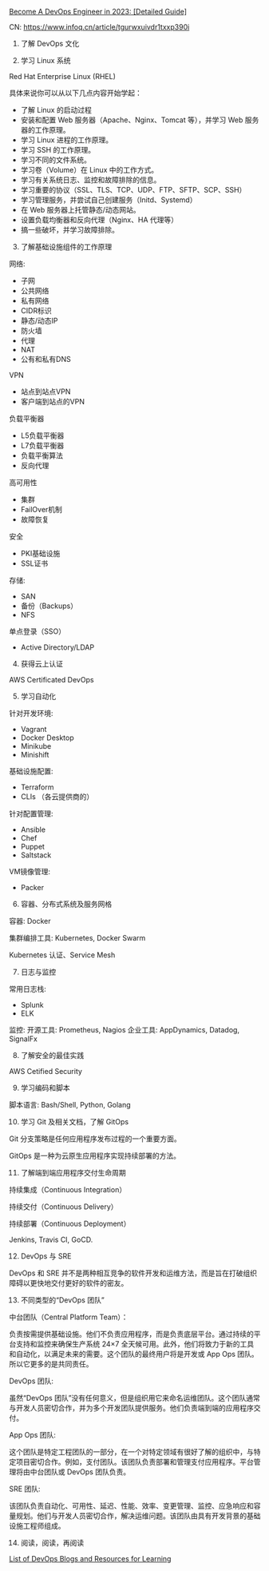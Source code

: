 [Become A DevOps Engineer in 2023: [Detailed Guide]](https://devopscube.com/become-devops-engineer)

CN: https://www.infoq.cn/article/tgurwxuivdr1txxp390i

1. 了解 DevOps 文化

2. 学习 Linux 系统

  Red Hat Enterprise Linux (RHEL)

  具体来说你可以从以下几点内容开始学起：

  - 了解 Linux 的启动过程
  - 安装和配置 Web 服务器（Apache、Nginx、Tomcat 等），并学习 Web 服务器的工作原理。
  - 学习 Linux 进程的工作原理。
  - 学习 SSH 的工作原理。
  - 学习不同的文件系统。
  - 学习卷（Volume）在 Linux 中的工作方式。
  - 学习有关系统日志、监控和故障排除的信息。
  - 学习重要的协议（SSL、TLS、TCP、UDP、FTP、SFTP、SCP、SSH）
  - 学习管理服务，并尝试自己创建服务（Initd、Systemd）
  - 在 Web 服务器上托管静态/动态网站。
  - 设置负载均衡器和反向代理（Nginx、HA 代理等）
  - 搞一些破坏，并学习故障排除。

3. 了解基础设施组件的工作原理

网络:
  - 子网
  - 公共网络
  - 私有网络
  - CIDR标识
  - 静态/动态IP
  - 防火墙
  - 代理
  - NAT
  - 公有和私有DNS

VPN
  - 站点到站点VPN
  - 客户端到站点的VPN

负载平衡器
  - L5负载平衡器
  - L7负载平衡器
  - 负载平衡算法
  - 反向代理

高可用性
  - 集群
  - FailOver机制
  - 故障恢复

安全
  - PKI基础设施
  - SSL证书

存储:
  - SAN
  - 备份（Backups）
  - NFS

单点登录（SSO）
  - Active Directory/LDAP

4. 获得云上认证

AWS Certificated DevOps

5. 学习自动化

针对开发环境:
  - Vagrant
  - Docker Desktop
  - Minikube
  - Minishift

基础设施配置:
  - Terraform
  - CLIs （各云提供商的）

针对配置管理:
  - Ansible
  - Chef
  - Puppet
  - Saltstack

VM镜像管理:
  - Packer

6. 容器、分布式系统及服务网格

容器: Docker

集群编排工具: Kubernetes, Docker Swarm

Kubernetes 认证、Service Mesh

7. 日志与监控

常用日志栈:
  - Splunk
  - ELK

监控:
  开源工具: Prometheus, Nagios
  企业工具: AppDynamics, Datadog, SignalFx

8. 了解安全的最佳实践

AWS Cetified Security

9. 学习编码和脚本

脚本语言: Bash/Shell, Python, Golang

10. 学习 Git 及相关文档，了解 GitOps

Git 分支策略是任何应用程序发布过程的一个重要方面。

GitOps 是一种为云原生应用程序实现持续部署的方法。

11. 了解端到端应用程序交付生命周期

持续集成（Continuous Integration）

持续交付（Continuous Delivery）

持续部署（Continuous Deployment）

Jenkins, Travis CI, GoCD.

12. DevOps 与 SRE

DevOps 和 SRE 并不是两种相互竞争的软件开发和运维方法，而是旨在打破组织障碍以更快地交付更好的软件的密友。

13. 不同类型的“DevOps 团队”

中台团队（Central Platform Team）：

  负责按需提供基础设施。他们不负责应用程序，而是负责底层平台。通过持续的平台支持和监控来确保生产系统 24×7 全天候可用。此外，他们将致力于新的工具和自动化，以满足未来的需要。这个团队的最终用户将是开发或 App Ops 团队。所以它更多的是共同责任。

DevOps 团队:

  虽然“DevOps 团队”没有任何意义，但是组织用它来命名运维团队。这个团队通常与开发人员密切合作，并为多个开发团队提供服务。他们负责端到端的应用程序交付。

App Ops 团队:

  这个团队是特定工程团队的一部分，在一个对特定领域有很好了解的组织中，与特定项目密切合作。例如，支付团队。该团队负责部署和管理支付应用程序。平台管理将由中台团队或 DevOps 团队负责。

SRE 团队:

  该团队负责自动化、可用性、延迟、性能、效率、变更管理、监控、应急响应和容量规划。他们与开发人员密切合作，解决运维问题。该团队由具有开发背景的基础设施工程师组成。

14. 阅读，阅读，再阅读


[List of DevOps Blogs and Resources for Learning](https://devopscube.com/list-of-devops-blogs-and-resources/)
